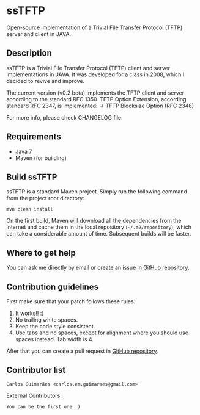 ssTFTP
========
Open-source implementation of a Trivial File Transfer Protocol (TFTP)
server and client in JAVA.

Description
-----------
ssTFTP is a Trivial File Transfer Protocol (TFTP) client and server
implementations in JAVA. It was developed for a class in 2008, which I
decided to revive and improve.

The current version (v0.2 beta) implements the TFTP client and server according
to the standard RFC 1350. TFTP Option Extension, according standard RFC 2347,
is implemented:
   -> TFTP Blocksize Option (RFC 2348)

For more info, please check CHANGELOG file.

Requirements
------------
* Java 7
* Maven (for building)

Build ssTFTP
--------------
ssTFTP is a standard Maven project. Simply run the following command
from the project root directory:

    mvn clean install

On the first build, Maven will download all the dependencies from the
internet and cache them in the local repository (`~/.m2/repository`), which
can take a considerable amount of time. Subsequent builds will be faster.

Where to get help
-----------------
You can ask me directly by email or create an issue in
[GitHub repository](https://github.com/cguimaraes/ssTFTP).

Contribution guidelines
-----------------------
First make sure that your patch follows these rules:

1. It works!! :)
2. No trailing white spaces.
3. Keep the code style consistent.
4. Use tabs and no spaces, except for alignment where you should use spaces
   instead. Tab width is 4.

After that you can create a pull request in
[GitHub repository](https://github.com/cguimaraes/ssTFTP).

Contributor list
----------------
	Carlos Guimarães <carlos.em.guimaraes@gmail.com>

External Contributors:

	You can be the first one :)
